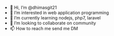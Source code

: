 - 👋 Hi, I’m @dhimasgit21
- 👀 I’m interested in web application programming
- 🌱 I’m currently learning nodejs, php7, laravel
- 💞️ I’m looking to collaborate on community
- 📫 How to reach me send me DM

<!---
dhimasgit21/dhimasgit21 is a ✨ special ✨ repository because its `README.md` (this file) appears on your GitHub profile.
You can click the Preview link to take a look at your changes.
--->
